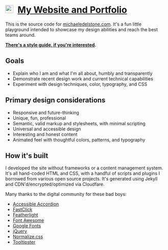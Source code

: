 # [<img src="https://michaeledelstone.com/favicon.ico" width="25px" />](https://michaeledelstone.com) &nbsp;[My Website and Portfolio](https://michaeledelstone.com)

This is the source code for [michaeledelstone.com](https://michaeledelstone.com). It's a fun little playground intended to showcase my design abilities and reach the best teams around.

**[There's a style guide, if you're interested](https://michaeledelstone.com/styleguide).**

## Goals

* Explain who I am and what I'm all about, humbly and transparently
* Demonstrate recent design work and current technical capabilities
* Experiment with design techniques, color, typography, and CSS

## Primary design considerations

* Responsive and future-thinking
* Unique, fun, professional
* Semantic, valid markup and stylesheets, with minimal scripting
* Universal and accessible design
* Interesting and honest content
* Animated feel with thoughtful colors, patterns, and typography

## How it's built

I developed the site without frameworks or a content management system. It's all hand-coded HTML and CSS, with a handful of scripts and plugins I borrowed from various open source projects. It's generated using Jekyll and CDN'd/encrypted/optimized via Cloudfare.

Many thanks to the digital community for these bad boys:

* [Accessible Accordion](https://a11y.nicolas-hoffmann.net/accordion/)
* [FastClick](https://ftlabs.github.io/fastclick/)
* [Featherlight](https://noelboss.github.io/featherlight/)
* [Font Awesome](https://fontawesome.com/)
* [Google Fonts](https://fonts.google.com/)
* [jQuery](https://jquery.com/)
* [Normalize.css](https://necolas.github.io/normalize.css/)
* [Tooltipster](https://calebjacob.github.io/tooltipster/)
